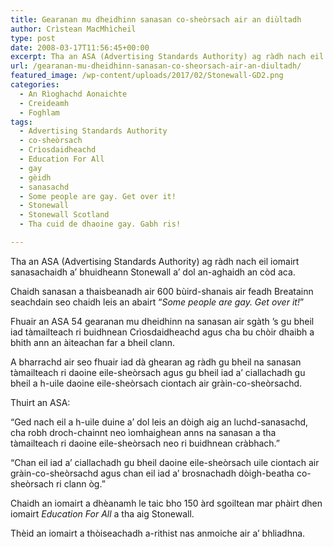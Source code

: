 ```yaml
---
title: Gearanan mu dheidhinn sanasan co-sheòrsach air an diùltadh
author: Crìstean MacMhìcheil
type: post
date: 2008-03-17T11:56:45+00:00
excerpt: Tha an ASA (Advertising Standards Authority) ag ràdh nach eil iomairt sanasachaidh a’ bhuidheann Stonewall a’ dol an-aghaidh an còd aca.
url: /gearanan-mu-dheidhinn-sanasan-co-sheorsach-air-an-diultadh/
featured_image: /wp-content/uploads/2017/02/Stonewall-GD2.png
categories:
  - An Rìoghachd Aonaichte
  - Creideamh
  - Foghlam
tags:
  - Advertising Standards Authority
  - co-sheòrsach
  - Crìosdaidheachd
  - Education For All
  - gay
  - gèidh
  - sanasachd
  - Some people are gay. Get over it!
  - Stonewall
  - Stonewall Scotland
  - Tha cuid de dhaoine gay. Gabh ris!

---
```

Tha an ASA (Advertising Standards Authority) ag ràdh nach eil iomairt sanasachaidh a’ bhuidheann Stonewall a’ dol an-aghaidh an còd aca.

Chaidh sanasan a thaisbeanadh air 600 bùird-shanais air feadh Breatainn seachdain seo chaidh leis an abairt “_Some people are gay. Get over it!_”

Fhuair an ASA 54 gearanan mu dheidhinn na sanasan air sgàth &#8217;s gu bheil iad tàmailteach ri buidhnean Crìosdaidheachd agus cha bu chòir dhaibh a bhith ann an àiteachan far a bheil clann.

A bharrachd air seo fhuair iad dà ghearan ag ràdh gu bheil na sanasan tàmailteach ri daoine eile-sheòrsach agus gu bheil iad a’ ciallachadh gu bheil a h-uile daoine eile-sheòrsach ciontach air gràin-co-sheòrsachd.

Thuirt an ASA:

“Ged nach eil a h-uile duine a’ dol leis an dòigh aig an luchd-sanasachd, cha robh droch-chainnt neo ìomhaighean anns na sanasan a tha tàmailteach ri daoine eile-sheòrsach neo ri buidhnean cràbhach.”

“Chan eil iad a’ ciallachadh gu bheil daoine eile-sheòrsach uile ciontach air gràin-co-sheòrsachd agus chan eil iad a’ brosnachadh dòigh-beatha co-sheòrsach ri clann òg.”

Chaidh an iomairt a dhèanamh le taic bho 150 àrd sgoiltean mar phàirt dhen iomairt _Education For All_ a tha aig Stonewall.

Thèid an iomairt a thòiseachadh a-rithist nas anmoiche air a’ bhliadhna.